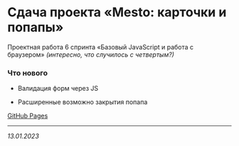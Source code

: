 # Сдача проекта «Mesto: карточки и попапы»

Проектная работа 6 спринта «Базовый JavaScript и работа с браузером»
*(интересно, что случилось с четвертым?)*  

### Что нового

* Валидация форм через JS

* Расширенные возможно закрытия попапа



[GitHub Pages](https://i-t.github.io/mesto/)

-----


_13.01.2023_